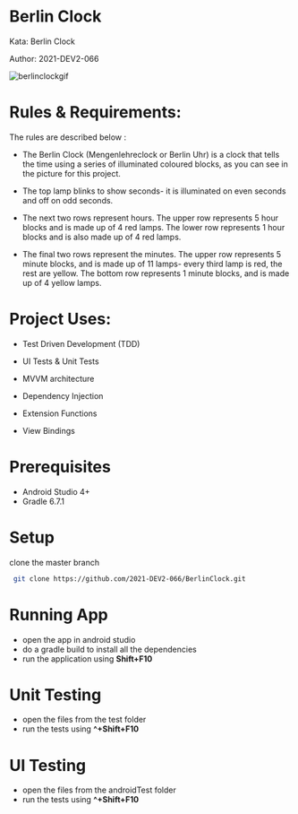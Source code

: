 
# Berlin Clock

Kata: Berlin Clock

Author: 2021-DEV2-066

![berlinclockgif](https://user-images.githubusercontent.com/92963734/138420195-5a6f2d08-3a7a-41b5-8001-89baf8ab43b3.gif)

# Rules & Requirements:
 The rules are described below :

- The Berlin Clock (Mengenlehreclock or Berlin Uhr) is a clock that tells the time using a series of illuminated coloured blocks, as you can see in the picture for this project.

- The top lamp blinks to show seconds- it is illuminated on even seconds and off on odd seconds.

- The next two rows represent hours. The upper row represents 5 hour blocks and is made up of 4 red lamps. The lower row represents 1 hour blocks and is also made up of 4 red lamps.

- The final two rows represent the minutes. The upper row represents 5 minute blocks, and is made up of 11 lamps- every third lamp is red, the rest are yellow. The bottom row represents 1 minute blocks, and is made up of 4 yellow lamps.
 
# Project Uses:

- Test Driven Development (TDD)

- UI Tests & Unit Tests

- MVVM architecture

- Dependency Injection

- Extension Functions

- View Bindings

# Prerequisites
- Android Studio 4+
- Gradle 6.7.1

# Setup

  clone the master branch
  
```bash
 git clone https://github.com/2021-DEV2-066/BerlinClock.git
```

# Running App

- open the app in android studio
- do a gradle build to install all the dependencies
- run the application using **Shift+F10**

# Unit Testing
- open the files from the test folder
- run the tests using **^+Shift+F10**

# UI Testing
- open the files from the androidTest folder
- run the tests using **^+Shift+F10**
